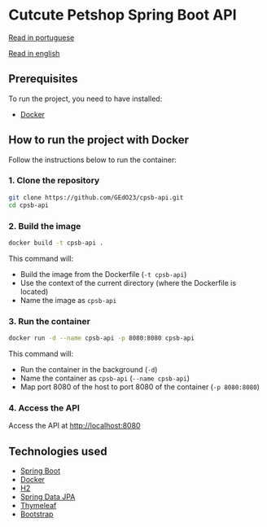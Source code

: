 # Cutcute Petshop Spring Boot API

[Read in portuguese](README-pt.md) 

[Read in english](README.md)

[//]: #TODO (Add a description to the project)
[//]: #TODO (Add the Cutcute Petshop logo)

## Prerequisites
To run the project, you need to have installed:
- [Docker](https://www.docker.com/)

## How to run the project with Docker
Follow the instructions below to run the container:

### 1. Clone the repository
```bash
git clone https://github.com/GEdO23/cpsb-api.git
cd cpsb-api
```

### 2. Build the image
```bash
docker build -t cpsb-api .
```
This command will:
- Build the image from the Dockerfile (`-t cpsb-api`)
- Use the context of the current directory (where the Dockerfile is located)
- Name the image as `cpsb-api`

### 3. Run the container
```bash
docker run -d --name cpsb-api -p 8080:8080 cpsb-api
```
This command will:
- Run the container in the background (`-d`)
- Name the container as `cpsb-api` (`--name cpsb-api`)
- Map port 8080 of the host to port 8080 of the container (`-p 8080:8080`)

### 4. Access the API
Access the API at [http://localhost:8080](http://localhost:8080)

## Technologies used
- [Spring Boot](https://spring.io/projects/spring-boot)
- [Docker](https://www.docker.com/)
- [H2](https://www.h2database.com/html/main.html)
- [Spring Data JPA](https://spring.io/projects/spring-data-jpa)
- [Thymeleaf](https://www.thymeleaf.org/)
- [Bootstrap](https://getbootstrap.com/)
